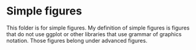 # Simple figures
This folder is for simple figures. My definition of simple figures is figures that do not use ggplot or other libraries that use grammar of graphics notation. Those figures belong under advanced figures.
